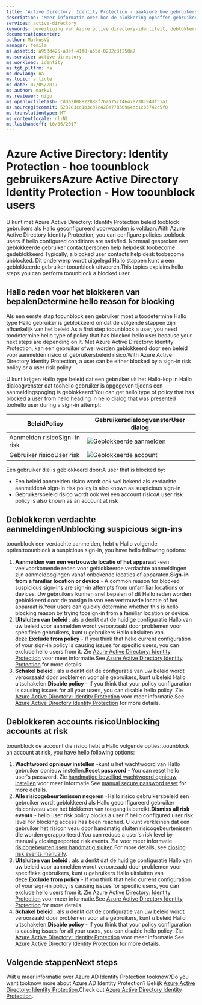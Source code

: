 ```yaml
---
title: 'Active Directory: Identity Protection - aaaAzure hoe gebruikers toounblock | Microsoft Docs'
description: 'Meer informatie over hoe de blokkering opheffen gebruikers die zijn geblokkeerd door een Azure Active Directory: Identity Protection-beleid.'
services: active-directory
keywords: beveiliging van Azure active directory-identiteit, deblokkeren van gebruiker
documentationcenter: 
author: MarkusVi
manager: femila
ms.assetid: a953d425-a3ef-41f8-a55d-0202c3f250a7
ms.service: active-directory
ms.workload: identity
ms.tgt_pltfrm: na
ms.devlang: na
ms.topic: article
ms.date: 07/05/2017
ms.author: markvi
ms.reviewer: nigu
ms.openlocfilehash: cdda2808822888f76aa75cf46478738c94df51a1
ms.sourcegitcommit: 523283cc1b3c37c428e77850964dc1c33742c5f0
ms.translationtype: MT
ms.contentlocale: nl-NL
ms.lasthandoff: 10/06/2017
---
```

# <a name="azure-active-directory-identity-protection---how-toounblock-users"></a><span data-ttu-id="c50cc-104">Azure Active Directory: Identity Protection - hoe toounblock gebruikers</span><span class="sxs-lookup"><span data-stu-id="c50cc-104">Azure Active Directory Identity Protection - How toounblock users</span></span>
<span data-ttu-id="c50cc-105">U kunt met Azure Active Directory: Identity Protection beleid tooblock gebruikers als Hallo geconfigureerd voorwaarden is voldaan.</span><span class="sxs-lookup"><span data-stu-id="c50cc-105">With Azure Active Directory Identity Protection, you can configure policies tooblock users if hello configured conditions are satisfied.</span></span> <span data-ttu-id="c50cc-106">Normaal gesproken een geblokkeerde gebruiker contactpersonen help helpdesk toobecome gedeblokkeerd.</span><span class="sxs-lookup"><span data-stu-id="c50cc-106">Typically, a blocked user contacts help desk toobecome unblocked.</span></span> <span data-ttu-id="c50cc-107">Dit onderwerp wordt uitgelegd Hallo stappen kunt u een geblokkeerde gebruiker toounblock uitvoeren.</span><span class="sxs-lookup"><span data-stu-id="c50cc-107">This topics explains hello steps you can perform toounblock a blocked user.</span></span>

## <a name="determine-hello-reason-for-blocking"></a><span data-ttu-id="c50cc-108">Hallo reden voor het blokkeren van bepalen</span><span class="sxs-lookup"><span data-stu-id="c50cc-108">Determine hello reason for blocking</span></span>
<span data-ttu-id="c50cc-109">Als een eerste stap toounblock een gebruiker moet u toodetermine Hallo type Hallo gebruiker is geblokkeerd omdat de volgende stappen zijn afhankelijk van het beleid.</span><span class="sxs-lookup"><span data-stu-id="c50cc-109">As a first step toounblock a user, you need toodetermine hello type of policy that has blocked hello user because your next steps are depending on it.</span></span>
<span data-ttu-id="c50cc-110">Met Azure Active Directory: Identity Protection, kan een gebruiker ofwel worden geblokkeerd door een beleid voor aanmelden risico of gebruikersbeleid risico.</span><span class="sxs-lookup"><span data-stu-id="c50cc-110">With Azure Active Directory Identity Protection, a user can be either blocked by a sign-in risk policy or a user risk policy.</span></span>

<span data-ttu-id="c50cc-111">U kunt krijgen Hallo type beleid dat een gebruiker uit het Hallo-kop in Hallo dialoogvenster dat toohello gebruiker is opgegeven tijdens een aanmeldingspoging is geblokkeerd:</span><span class="sxs-lookup"><span data-stu-id="c50cc-111">You can get hello type of policy that has blocked a user from hello heading in hello dialog that was presented toohello user during a sign-in attempt:</span></span>

| <span data-ttu-id="c50cc-112">Beleid</span><span class="sxs-lookup"><span data-stu-id="c50cc-112">Policy</span></span> | <span data-ttu-id="c50cc-113">Gebruikersdialoogvenster</span><span class="sxs-lookup"><span data-stu-id="c50cc-113">User dialog</span></span> |
| --- | --- |
| <span data-ttu-id="c50cc-114">Aanmelden risico</span><span class="sxs-lookup"><span data-stu-id="c50cc-114">Sign-in risk</span></span> |![Geblokkeerde aanmelden](./media/active-directory-identityprotection-unblock-howto/02.png) |
| <span data-ttu-id="c50cc-116">Gebruiker risico</span><span class="sxs-lookup"><span data-stu-id="c50cc-116">User risk</span></span> |![Geblokkeerde account](./media/active-directory-identityprotection-unblock-howto/104.png) |

<span data-ttu-id="c50cc-118">Een gebruiker die is geblokkeerd door:</span><span class="sxs-lookup"><span data-stu-id="c50cc-118">A user that is blocked by:</span></span>

* <span data-ttu-id="c50cc-119">Een beleid aanmelden risico wordt ook wel bekend als verdachte aanmelden</span><span class="sxs-lookup"><span data-stu-id="c50cc-119">A sign-in risk policy is also known as suspicious sign-in</span></span>
* <span data-ttu-id="c50cc-120">Gebruikersbeleid risico wordt ook wel een account risico</span><span class="sxs-lookup"><span data-stu-id="c50cc-120">A user risk policy is also known as an account at risk</span></span>

## <a name="unblocking-suspicious-sign-ins"></a><span data-ttu-id="c50cc-121">Deblokkeren verdachte aanmeldingen</span><span class="sxs-lookup"><span data-stu-id="c50cc-121">Unblocking suspicious sign-ins</span></span>
<span data-ttu-id="c50cc-122">toounblock een verdachte aanmelden, hebt u Hallo volgende opties:</span><span class="sxs-lookup"><span data-stu-id="c50cc-122">toounblock a suspicious sign-in, you have hello following options:</span></span>

1. <span data-ttu-id="c50cc-123">**Aanmelden van een vertrouwde locatie of het apparaat** -een veelvoorkomende reden voor geblokkeerde verdachte aanmeldingen zijn aanmeldpogingen vanaf onbekende locaties of apparaten.</span><span class="sxs-lookup"><span data-stu-id="c50cc-123">**Sign-in from a familiar location or device** - A common reason for blocked suspicious sign-ins are sign-in attempts from unfamiliar locations or devices.</span></span> <span data-ttu-id="c50cc-124">Uw gebruikers kunnen snel bepalen of dit Hallo reden worden geblokkeerd door de toosign in van een vertrouwde locatie of het apparaat is.</span><span class="sxs-lookup"><span data-stu-id="c50cc-124">Your users can quickly determine whether this is hello blocking reason by trying toosign-in from a familiar location or device.</span></span>
2. <span data-ttu-id="c50cc-125">**Uitsluiten van beleid** : als u denkt dat de huidige configuratie Hallo van uw beleid voor aanmelden wordt veroorzaakt door problemen voor specifieke gebruikers, kunt u gebruikers Hallo uitsluiten van deze.</span><span class="sxs-lookup"><span data-stu-id="c50cc-125">**Exclude from policy** - If you think that hello current configuration of your sign-in policy is causing issues for specific users, you can exclude hello users from it.</span></span> <span data-ttu-id="c50cc-126">Zie [Azure Active Directory: Identity Protection](active-directory-identityprotection.md) voor meer informatie.</span><span class="sxs-lookup"><span data-stu-id="c50cc-126">See [Azure Active Directory Identity Protection](active-directory-identityprotection.md) for more details.</span></span>
3. <span data-ttu-id="c50cc-127">**Schakel beleid** : als u denkt dat de configuratie van uw beleid wordt veroorzaakt door problemen voor alle gebruikers, kunt u beleid Hallo uitschakelen.</span><span class="sxs-lookup"><span data-stu-id="c50cc-127">**Disable policy** - If you think that your policy configuration is causing issues for all your users, you can disable hello policy.</span></span> <span data-ttu-id="c50cc-128">Zie [Azure Active Directory: Identity Protection](active-directory-identityprotection.md) voor meer informatie.</span><span class="sxs-lookup"><span data-stu-id="c50cc-128">See [Azure Active Directory Identity Protection](active-directory-identityprotection.md) for more details.</span></span>

## <a name="unblocking-accounts-at-risk"></a><span data-ttu-id="c50cc-129">Deblokkeren accounts risico</span><span class="sxs-lookup"><span data-stu-id="c50cc-129">Unblocking accounts at risk</span></span>
<span data-ttu-id="c50cc-130">toounblock de account die risico hebt u Hallo volgende opties:</span><span class="sxs-lookup"><span data-stu-id="c50cc-130">toounblock an account at risk, you have hello following options:</span></span>

1. <span data-ttu-id="c50cc-131">**Wachtwoord opnieuw instellen** -kunt u het wachtwoord van Hallo gebruiker opnieuw instellen.</span><span class="sxs-lookup"><span data-stu-id="c50cc-131">**Reset password** - You can reset hello user's password.</span></span> <span data-ttu-id="c50cc-132">Zie [handmatige beveiligd wachtwoord opnieuw instellen](active-directory-identityprotection.md#manual-secure-password-reset) voor meer informatie.</span><span class="sxs-lookup"><span data-stu-id="c50cc-132">See [manual secure password reset](active-directory-identityprotection.md#manual-secure-password-reset) for more details.</span></span>
2. <span data-ttu-id="c50cc-133">**Alle risicogebeurtenissen negeren** -Hallo risico gebruikersbeleid een gebruiker wordt geblokkeerd als Hallo geconfigureerd gebruiker risiconiveau voor het blokkeren van toegang is bereikt.</span><span class="sxs-lookup"><span data-stu-id="c50cc-133">**Dismiss all risk events** - hello user risk policy blocks a user if hello configured user risk level for blocking access has been reached.</span></span> <span data-ttu-id="c50cc-134">U kunt verkleinen dat een gebruiker het risiconiveau door handmatig sluiten risicogebeurtenissen die worden gerapporteerd.</span><span class="sxs-lookup"><span data-stu-id="c50cc-134">You can reduce a user's risk level by manually closing reported risk events.</span></span> <span data-ttu-id="c50cc-135">Zie voor meer informatie [risicogebeurtenissen handmatig sluiten](active-directory-identityprotection.md#closing-risk-events-manually).</span><span class="sxs-lookup"><span data-stu-id="c50cc-135">For more details, see [closing risk events manually](active-directory-identityprotection.md#closing-risk-events-manually).</span></span>
3. <span data-ttu-id="c50cc-136">**Uitsluiten van beleid** : als u denkt dat de huidige configuratie Hallo van uw beleid voor aanmelden wordt veroorzaakt door problemen voor specifieke gebruikers, kunt u gebruikers Hallo uitsluiten van deze.</span><span class="sxs-lookup"><span data-stu-id="c50cc-136">**Exclude from policy** - If you think that hello current configuration of your sign-in policy is causing issues for specific users, you can exclude hello users from it.</span></span> <span data-ttu-id="c50cc-137">Zie [Azure Active Directory: Identity Protection](active-directory-identityprotection.md) voor meer informatie.</span><span class="sxs-lookup"><span data-stu-id="c50cc-137">See [Azure Active Directory Identity Protection](active-directory-identityprotection.md) for more details.</span></span>
4. <span data-ttu-id="c50cc-138">**Schakel beleid** : als u denkt dat de configuratie van uw beleid wordt veroorzaakt door problemen voor alle gebruikers, kunt u beleid Hallo uitschakelen.</span><span class="sxs-lookup"><span data-stu-id="c50cc-138">**Disable policy** - If you think that your policy configuration is causing issues for all your users, you can disable hello policy.</span></span> <span data-ttu-id="c50cc-139">Zie [Azure Active Directory: Identity Protection](active-directory-identityprotection.md) voor meer informatie.</span><span class="sxs-lookup"><span data-stu-id="c50cc-139">See [Azure Active Directory Identity Protection](active-directory-identityprotection.md) for more details.</span></span>

## <a name="next-steps"></a><span data-ttu-id="c50cc-140">Volgende stappen</span><span class="sxs-lookup"><span data-stu-id="c50cc-140">Next steps</span></span>
 <span data-ttu-id="c50cc-141">Wilt u meer informatie over Azure AD Identity Protection tooknow?</span><span class="sxs-lookup"><span data-stu-id="c50cc-141">Do you want tooknow more about Azure AD Identity Protection?</span></span> <span data-ttu-id="c50cc-142">Bekijk [Azure Active Directory: Identity Protection](active-directory-identityprotection.md).</span><span class="sxs-lookup"><span data-stu-id="c50cc-142">Check out [Azure Active Directory Identity Protection](active-directory-identityprotection.md).</span></span>
